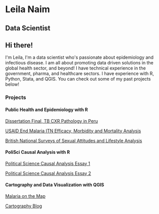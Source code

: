 # Leila Naim
## Data Scientist 

## Hi there!
I'm Leila, I'm a data scientist who's passionate about epidemiology and infectious disease. I am all about promoting data driven solutions in the global health sector, and beyond! I have technical experience in the government, pharma, and healthcare sectors. I have experience with R, Python, Stata, and QGIS. You can check out some of my past projects below! 

### Projects  
#### Public Health and Epidemiology with R
[Dissertation Final, TB CXR Pathology in Peru](https://github.com/LeilaMNaim/github.io/blob/main/DISSERTATION%20FINAL%20%20.docx)

[USAID End Malaria ITN Efficacy, Morbidity and Mortality Analysis](https://github.com/LeilaMNaim/github.io/blob/main/DRC%20ANALYSIS-%20Mortality%20and%20Morbidity%20by%20ITN%20Type.xlsx)

[British National Surveys of Sexual Attitudes and Lifestyle Analysis](https://github.com/LeilaMNaim/github.io/blob/main/POLS%20EXAM.pdf)


#### PoliSci Causal Analysis with R
 [Political Science Causal Analysis Essay 1](https://github.com/LeilaMNaim/github.io/blob/main/PT%20A%20AND%20B%20POLS%20Essay%202023%20FINAL%20.docx)
 
[Political Science Causal Analysis Essay 2](https://github.com/LeilaMNaim/github.io/blob/main/POLS%202023%20SUMMER%20FINAL%20%20(1).docx) 


#### Cartography and Data Visualization with QGIS
[Malaria on the Map](https://github.com/LeilaMNaim/github.io/blob/main/CARTOGRAPHY%20FINAL%20SUBMISSION%20.pdf)

[Cartography Blog](https://github.com/LeilaMNaim/github.io/blob/main/MY%20MAPS_CARTOGRAPHY.pdf)





